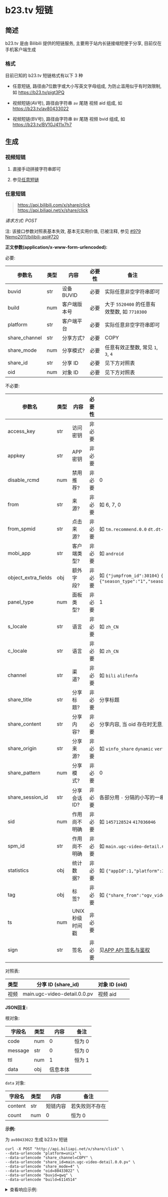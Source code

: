 # b23.tv 短链

## 简述

b23.tv 是由 Bilibili 提供的短链服务, 主要用于站内长链接缩短便于分享, 目前仅在手机客户端生成

### 格式

目前<!--我-->已知的 b23.tv 短链格式有以下 3 种

- 任意短链, 路径由7位数字或大小写英文字母组成, 为防止滥用似乎有时效限制, 如 https://b23.tv/pigt3PQ

- 视频短链(AV号), 路径由字符串 `av` 尾随 视频 aid 组成, 如 https://b23.tv/av80433022

- 视频短链(BV号), 路径由字符串 `BV` 尾随 视频 bvid 组成, 如 https://b23.tv/BV1GJ411x7h7

## 生成

### 视频短链

1. 直接手动拼接字符串即可

2. 参见[任意短链](#任意短链)

### 任意短链

> https://api.bilibili.com/x/share/click  
> https://api.biliapi.net/x/share/click

*请求方式: POST*

<!--认证方式: 仅APP, 但实际上形同虚设-->

注: 该接口参数对照表基本失效, 基本无实用价值, 已被注释, 参见 [#979](https://github.com/SocialSisterYi/bilibili-API-collect/issues/979) [Nemo2011/bilibili-api#720](https://github.com/Nemo2011/bilibili-api/pull/720)

**正文参数(application/x-www-form-urlencoded):**

必要:

| 参数名 | 类型 | 内容                     | 必要性 | 备注 |
| ------ | ---- | ------- | ------ | ---- |
| buvid | str | 设备 BUVID | 必要   | 实际任意非空字符串即可 |
| build | num | 客户端版本号 | 必要   | 大于 `5520400` 的任意有效整数, 如 `7710300` |
| platform | str | 客户端平台 | 必要   | 实际任意非空字符串即可 |
| share_channel | str | 分享方式? | 必要   | COPY |
| share_mode | num | 分享模式? | 必要   | 任意有效正整数, 常见 `1`, `3`, `4` |
| share_id | str | 分享 ID | 必要   | 见下方对照表 |
| oid | num | 对象 ID | 必要   | 见下方对照表 |

不必要:

| 参数名 | 类型 | 内容                     | 必要性 | 备注 |
| ------ | ---- | ------ | ---- | ---- |
| access_key | str | 访问密钥 | 非必要 |     |
| appkey | str | APP 密钥 | 非必要 |     |
| disable_rcmd | num | 禁用推荐? | 非必要 | 0 |
| from | str | 来源? | 非必要 | 如 6, 7, 0  |
| from_spmid | str | 点击来源? | 非必要 | 如 `tm.recommend.0.0` `dt.dt-video-quick-cosume.origin-share.0` `main.space-bangumi.0.0` |
| mobi_app | str | 客户端类型? | 非必要 | 如 `android` |
| object_extra_fields| obj | 额外字段? | 非必要 | 如 `{"jumpfrom_id":30104}` `{"epid":"409808","cid":"1398781253"}` `{"season_type":"1","season_id":"39481","epid":"425006","dubbing_support":false,"background_audio":false,"role_audio_list":false}` |
| panel_type | num | 面板类型? | 非必要 | 1 |
| s_locale | str | 语言 | 非必要 | 如 `zh_CN` |
| c_locale | str | 语言 | 非必要 | 如 `zh_CN` |
| channel | str | 渠道? | 非必要 | 如 `bili` `alifenfa` |
| share_title | str | 分享标题? | 非必要 | 分享标题 |
| share_content | str | 分享内容? | 非必要 | 分享内容, 当 oid 存在时无意义<s>(可是 oid 不可能不存在啊)</s> |
| share_origin | str | 分享来源? | 非必要 | 如 `vinfo_share` `dynamic` `vertical-three-point-panel` `vinfo_player` |
| share_pattern | num | 分享模式? | 非必要 | 0 |
| share_session_id | str | 分享会话 ID? | 非必要 | 各部分用 `-` 分隔的小写的一串 UUID |
| sid | num | 作用尚不明确 | 非必要 | 如 `1457128524` `417036046` |
| spm_id | str | 作用尚不明确 | 非必要 | 如 `main.ugc-video-detail.0.0` `dt.opus-detail.0.0` 
| statistics | obj | 统计数据? | 非必要 | 如 `{"appId":1,"platform":3,"version":"7.71.0","abtest":""}` |
| tag | obj | 标签? | 非必要 | 如 `{"share_from":"ogv_video_detail_action_normal_share"}` |
| ts | num | UNIX 秒级时间戳 | 非必要 |    |
| sign | str | 签名 | 非必要 | 见[APP API 签名与鉴权](sign/APP.md) |

对照表:

| 类型 | 分享 ID (share_id) | 对象 ID (oid) |
| --- | ------------------ | ------------- |
| 视频 | main.ugc-video-detail.0.0.pv | 视频 aid |
<!-- 此处被注释是因为以下值均失效
| 动态 | dt.dt-detail.0.0.pv | 动态 id |
| 专栏 | read.column-detail.roof.8.click | 文章 cvid |
| 文集 | read.column-readlist.share.0.click | 文集 rlid |
| 直播 | live.live-room-detail.0.0.pv | 直播 room_id |
| 用户 | main.space-total.more.0.click | 用户 mid |
| 课程 | pugv.pugv-video-detail.0.0.pv | 课程 id? |
| 番剧 | main.space-bangumi.0.0 | 番剧 id? |
| 链接 | public.webview.0.0.pv | ? |
-->

**JSON回复:**

根对象:

| 字段名 | 类型 | 内容     | 备注 |
| ------ | ---- | -------- | ---- |
| code   | num  | 0         | 恒为 0 |
| message | str  | 0        | 恒为 0 |
| ttl    | num  | 1        | 恒为 1 |
| data   | obj  | 信息本体 |      |

`data` 对象:

| 字段名 | 类型 | 内容     | 备注 |
| ------ | ---- | -------- | ---- |
| content | str  | 短链内容 | 若失败则不存在 |
| count   | num  | 0        | 恒为 0 |

**示例:**

为 `av80433022` 生成 b23.tv 短链

```shell
curl -X POST "http://api.biliapi.net/x/share/click" \
--data-urlencode "platform=unix" \
--data-urlencode "share_channel=COPY" \
--data-urlencode "share_id=main.ugc-video-detail.0.0.pv" \
--data-urlencode "share_mode=4" \
--data-urlencode "oid=80433022" \
--data-urlencode "buvid=qwq" \
--data-urlencode "build=6114514"
```

<details>
<summary>查看响应示例:</summary>

```json
{
  "code": 0,
  "message": "0",
  "ttl": 1,
  "data": {
    "content": "【【官方 MV】Never Gonna Give You Up - Rick Astley-哔哩哔哩】 https://b23.tv/5x4wy5f",
    "count": 0
  }
}
```